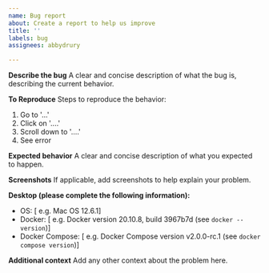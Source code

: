 ```yaml
---
name: Bug report
about: Create a report to help us improve
title: ''
labels: bug
assignees: abbydrury

---
```


**Describe the bug**
A clear and concise description of what the bug is, describing the current behavior.

**To Reproduce**
Steps to reproduce the behavior:
1. Go to '...'
2. Click on '....'
3. Scroll down to '....'
4. See error

**Expected behavior**
A clear and concise description of what you expected to happen.

**Screenshots**
If applicable, add screenshots to help explain your problem.

**Desktop (please complete the following information):**
- OS: [ e.g. Mac OS 12.6.1]
- Docker: [ e.g. Docker version 20.10.8, build 3967b7d (see `docker --version`)]
- Docker Compose: [ e.g. Docker Compose version v2.0.0-rc.1 (see `docker compose version`)]

**Additional context**
Add any other context about the problem here.
